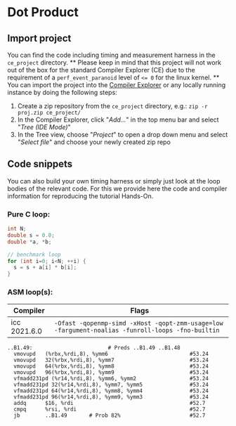 # Dot Product

## Import project

You can find the code including timing and measurement harness in the `ce_project` directory.
** Please keep in mind that this project will not work out of the box for the standard Compiler Explorer (CE) due to the requirement of a `perf_event_paranoid` level of `<= 0` for the linux kernel. **
You can import the project into the [Compiler Explorer](https://godbolt.org/) or any locally running instance by doing the following steps:
1. Create a zip repository from the `ce_project` directory, e.g.: `zip -r proj.zip ce_project/`
2. In the Compiler Explorer, click "_Add..._" in the top menu bar and select "_Tree (IDE Mode)_"
3. In the Tree view, choose "_Project_" to open a drop down menu and select "_Select file_" and choose your newly created zip repo


## Code snippets
You can also build your own timing harness or simply just look at the loop bodies of the relevant code.
For this we provide here the code and compiler information for reproducing the tutorial Hands-On.


### Pure C loop:

```c
int N;
double s = 0.0;
double *a, *b;

// benchmark loop
for (int i=0; i<N; ++i) {
  s = s + a[i] * b[i];
}
```

### ASM loop(s):


| Compiler | Flags |
|----------|-------|
| icc 2021.6.0 | `-Ofast -qopenmp-simd -xHost -qopt-zmm-usage=low -fargument-noalias -funroll-loops -fno-builtin` |


```assembly
..B1.49:                        # Preds ..B1.49 ..B1.48
  vmovupd   (%rbx,%rdi,8), %ymm6                          #53.24
  vmovupd   32(%rbx,%rdi,8), %ymm7                        #53.24
  vmovupd   64(%rbx,%rdi,8), %ymm8                        #53.24
  vmovupd   96(%rbx,%rdi,8), %ymm9                        #53.24
  vfmadd231pd (%r14,%rdi,8), %ymm6, %ymm2                 #53.24
  vfmadd231pd 32(%r14,%rdi,8), %ymm7, %ymm5               #53.24
  vfmadd231pd 64(%r14,%rdi,8), %ymm8, %ymm4               #53.24
  vfmadd231pd 96(%r14,%rdi,8), %ymm9, %ymm3               #53.24
  addq      $16, %rdi                                     #52.7
  cmpq      %rsi, %rdi                                    #52.7
  jb        ..B1.49       # Prob 82%                      #52.7
```
